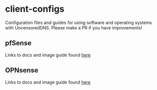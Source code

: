 # client-configs
Configuration files and guides for using software and operating systems with UncensoredDNS. Please make a PR if you have improvements!

## pfSense

Links to docs and image guide found [here](./pfsense.md)


## OPNsense

Links to docs and image guide found [here](./opnsense.md)


